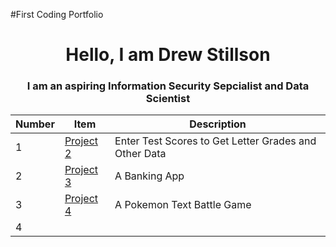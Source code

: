 #First Coding Portfolio
<h1 align = "center"> Hello, I am Drew Stillson</h1>
<h3 align="center"> I am an aspiring Information Security Sepcialist and Data Scientist</h3>

| Number | Item | Description |
| ------ | ---- | ----------- |
| 1 | [Project 2](https://github.com/DrewStillson/Spring-2024/tree/main/project2) | Enter Test Scores to Get Letter Grades and Other Data |
| 2 | [Project 3](https://github.com/DrewStillson/Spring-2024/tree/main/project3) | A Banking App |
| 3 | [Project 4](https://github.com/DrewStillson/Spring-2024/tree/main/Project4) | A Pokemon Text Battle Game |
| 4 | 
